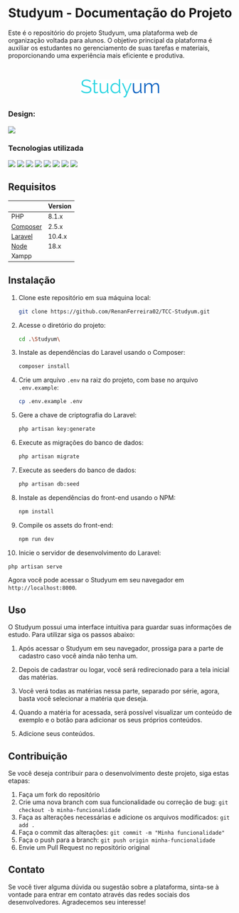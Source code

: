 # Studyum - Documentação do Projeto

Este é o repositório do projeto Studyum, uma plataforma web de organização voltada para alunos. O objetivo principal da plataforma é auxiliar os estudantes no gerenciamento de suas tarefas e materiais, proporcionando uma experiência mais eficiente e produtiva.

&nbsp;
&nbsp;

<div align="center">
  <img src="Studyum/public/images/templates/Logo.svg" alt="Logo Studyum" width="35%">
</div>

### Design:

[<img src='https://img.shields.io/badge/figma-0D1117.svg?style=for-the-badge&logo=figma&logoColor=white' align="center">](https://www.figma.com/file/kh2DDYWou2Hcww2MjoFPR1/Design-TCC?type=design&node-id=608%3A8221&t=nBfzDQKygFu8H5we-1)

### Tecnologias utilizada

<div>
    <img src="https://img.shields.io/badge/html5-%23E34F26.svg?style=for-the-badge&logo=html5&logoColor=e34f26&color=0d1117"/>
    <img src="https://img.shields.io/badge/css3-%231572B6.svg?style=for-the-badge&logo=css3&logoColor=1572b6&color=0d1117"/>
    <img src="https://img.shields.io/badge/javascript-%23323330.svg?style=for-the-badge&logo=javascript&logoColor=f7df1e&color=0d1117"/>
    <img src="https://img.shields.io/badge/php-%23777BB4.svg?style=for-the-badge&logo=php&logoColor=777bb4&color=0d1117"/>
    <img src="https://img.shields.io/badge/laravel-0D1117.svg?style=for-the-badge&logo=laravel&logoColor=23FF2D20&labelColor=0D1117"/>
    <img src="https://img.shields.io/badge/mysql-0D1117.svg?style=for-the-badge&logo=mysql&logoColor=white&labelColor=0D1117"/>
    <img src="https://img.shields.io/badge/tailwindcss-%2338B2AC.svg?style=for-the-badge&logo=tailwind-css&logoColor=38bcf6&color=0D1117"/>   
    <img src='https://img.shields.io/badge/SweetAlert2-0D1117?style=for-the-badge&logo=&logoColor=white&labelColor=0D1117&color=0D1117'/>
</div>

## Requisitos

|                                                        | Version |
| ------------------------------------------------------ | ------- |
| PHP                                                    | 8.1.x   |
| [Composer](https://getcomposer.org/download/)          | 2.5.x   |
| [Laravel](https://laravel.com/docs/10.x/configuration) | 10.4.x  |
| [Node](https://nodejs.org/en)                          | 18.x    |
| Xampp                                                  |         |

## Instalação

1. Clone este repositório em sua máquina local:

   ```bash
   git clone https://github.com/RenanFerreira02/TCC-Studyum.git
   ```

2. Acesse o diretório do projeto:

   ```bash
   cd .\Studyum\
   ```

3. Instale as dependências do Laravel usando o Composer:

   ```bash
   composer install
   ```

4. Crie um arquivo `.env` na raiz do projeto, com base no arquivo `.env.example`:

   ```bash
   cp .env.example .env
   ```

5. Gere a chave de criptografia do Laravel:

   ```bash
   php artisan key:generate
   ```

6. Execute as migrações do banco de dados:

   ```bash
   php artisan migrate
   ```

7. Execute as seeders do banco de dados:

   ```bash
   php artisan db:seed
   ```

8. Instale as dependências do front-end usando o NPM:

   ```bash
   npm install
   ```

9. Compile os assets do front-end:

   ```bash
   npm run dev
   ```

10. Inicie o servidor de desenvolvimento do Laravel:

```bash
php artisan serve
```

Agora você pode acessar o Studyum em seu navegador em `http://localhost:8000`.

## Uso

O Studyum possui uma interface intuitiva para guardar suas informações de estudo. Para utilizar siga os passos abaixo:

1. Após acessar o Studyum em seu navegador, prossiga para a parte de cadastro caso você ainda não tenha um.

2. Depois de cadastrar ou logar, você será redirecionado para a tela inicial das matérias.

3. Você verá todas as matérias nessa parte, separado por série, agora, basta você selecionar a matéria que deseja.

4. Quando a matéria for acessada, será possível visualizar um conteúdo de exemplo e o botão para adicionar os seus próprios conteúdos.

5. Adicione seus conteúdos.

## Contribuição

Se você deseja contribuir para o desenvolvimento deste projeto, siga estas etapas:

1. Faça um fork do repositório
2. Crie uma nova branch com sua funcionalidade ou correção de bug: `git checkout -b minha-funcionalidade`
3. Faça as alterações necessárias e adicione os arquivos modificados: `git add .`
4. Faça o commit das alterações: `git commit -m "Minha funcionalidade"`
5. Faça o push para a branch: `git push origin minha-funcionalidade`
6. Envie um Pull Request no repositório original

## Contato

Se você tiver alguma dúvida ou sugestão sobre a plataforma, sinta-se à vontade para entrar em contato através das redes sociais dos desenvolvedores. Agradecemos seu interesse!

 <!-- color #24AFC4   figma - #006989 #007090 #EAEBAD  -->
